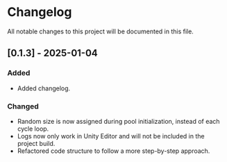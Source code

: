 # Changelog
All notable changes to this project will be documented in this file.

## [0.1.3] - 2025-01-04
### Added
- Added changelog.
### Changed
- Random size is now assigned during pool initialization, instead of each cycle loop.
- Logs now only work in Unity Editor and will not be included in the project build.
- Refactored code structure to follow a more step-by-step approach.
